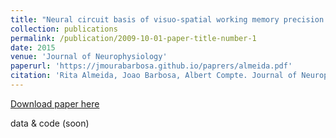 ```yaml
---
title: "Neural circuit basis of visuo-spatial working memory precision."
collection: publications
permalink: /publication/2009-10-01-paper-title-number-1
date: 2015
venue: 'Journal of Neurophysiology'
paperurl: 'https://jmourabarbosa.github.io/paprers/almeida.pdf'
citation: 'Rita Almeida, Joao Barbosa, Albert Compte. Journal of Neurophysiology (2015)'
---
```



[Download paper here](http://academicpages.github.io/papers/almeida.pdf)

data & code (soon)
